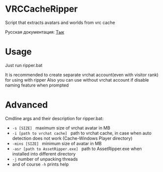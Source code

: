 # VRCCacheRipper
Script that extracts avatars and worlds from vrc cache

Русская документация: [Тык](Rudoc.md)

# Usage
Just run ripper.bat

It is recommended to create separate vrchat account(even with visitor rank) for using with ripper
Also you can use without vrchat account if disable naming feature when prompted

# Advanced
Cmdline args and their description for ripper.bat:
- `-s [SIZE] ` maximum size of vrchat avatar in MB
- `-i [path to vrchat cache] ` path to vrchat cache, in case when auto detection does not work (Cache-Windows Player directory)
- `-mins [SIZE] ` minimum size of avatar in MB
- `-asr [path to AssetRipper.exe] ` path to AssetRipper.exe when installed into different directory
- `-j` number of unpacking threads
- and of course `-h` prints help

